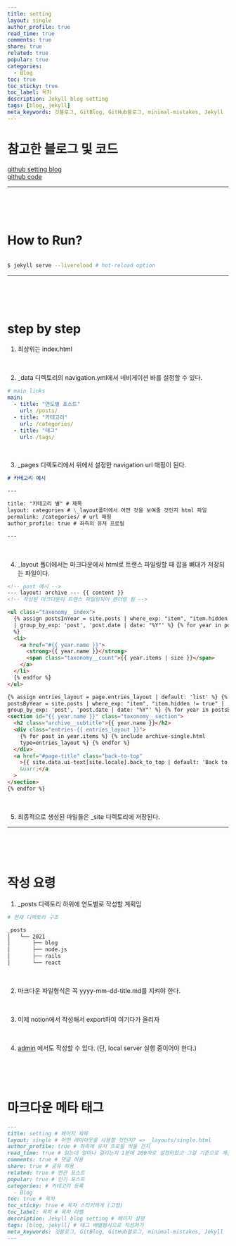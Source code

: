 ```yaml
---
title: setting
layout: single
author_profile: true
read_time: true
comments: true
share: true
related: true
popular: true
categories:
  - Blog
toc: true
toc_sticky: true
toc_label: 목차
description: Jekyll blog setting
tags: [blog, jekyll]
meta_keywords: 깃블로그, GitBlog, GitHub블로그, minimal-mistakes, Jekyll
---
```


# 참고한 블로그 및 코드

[github setting blog](https://honbabzone.com/jekyll/start-gitHubBlog/)  
[github code](https://github.com/Itsbeenalongday/7271kim.github.com)

---

<br/>
<br/>
<br/>

# How to Run?

```bash

$ jekyll serve --livereload # hot-reload option

```

---

<br/>
<br/>
<br/>

# step by step

1. 최상위는 index.html

<br/>

2. \_data 디렉토리의 navigation.yml에서 네비게이션 바를 설정할 수 있다.

```yml
# main links
main:
  - title: "연도별 포스트"
    url: /posts/
  - title: "카테고리"
    url: /categories/
  - title: "태그"
    url: /tags/
```

<br/>

3. \_pages 디렉토리에서 위에서 설정한 navigation url 매핑이 된다.

```markdown
# 카테고리 예시

---

title: "카테고리 별" # 제목
layout: categories # \_layout폴더에서 어떤 것을 보여줄 것인지 html 파일
permalink: /categories/ # url 매핑
author_profile: true # 좌측의 유저 프로필

---
```

<br/>

4. \_layout 폴더에서는 마크다운에서 html로 트랜스 파일링할 때 잡을 뼈대가 저장되는 파일이다.

```html
<!-- post 예시 -->
--- layout: archive --- {{ content }}
<!-- 작성된 마크다운이 트랜스 파일링되어 렌더링 됨 -->

<ul class="taxonomy__index">
  {% assign postsInYear = site.posts | where_exp: "item", "item.hidden != true"
  | group_by_exp: 'post', 'post.date | date: "%Y"' %} {% for year in postsInYear
  %}
  <li>
    <a href="#{{ year.name }}">
      <strong>{{ year.name }}</strong>
      <span class="taxonomy__count">{{ year.items | size }}</span>
    </a>
  </li>
  {% endfor %}
</ul>

{% assign entries_layout = page.entries_layout | default: 'list' %} {% assign
postsByYear = site.posts | where_exp: "item", "item.hidden != true" |
group_by_exp: 'post', 'post.date | date: "%Y"' %} {% for year in postsByYear %}
<section id="{{ year.name }}" class="taxonomy__section">
  <h2 class="archive__subtitle">{{ year.name }}</h2>
  <div class="entries-{{ entries_layout }}">
    {% for post in year.items %} {% include archive-single.html
    type=entries_layout %} {% endfor %}
  </div>
  <a href="#page-title" class="back-to-top"
    >{{ site.data.ui-text[site.locale].back_to_top | default: 'Back to Top' }}
    &uarr;</a
  >
</section>
{% endfor %}
```

<br/>

5. 최종적으로 생성된 파일들은 \_site 디렉토리에 저장된다.

---

<br/>
<br/>
<br/>

# 작성 요령

1. \_posts 디렉토리 하위에 연도별로 작성할 계획임

```bash
# 현재 디렉토리 구조

_posts
│   └── 2021
│       ├── blog
│       ├── node.js
│       ├── rails
│       └── react
```

<br/>

2. 마크다운 파일형식은 꼭 yyyy-mm-dd-title.md를 지켜야 한다.

<br/>

3. 이제 notion에서 작성해서 export하여 여기다가 올리자

<br/>

4. [admin](localhost:4000/admin) 에서도 작성할 수 있다. (단, local server 실행 중이어야 한다.)

<br />
<br />
<br />

# 마크다운 메타 태그

```markdown
---
title: setting # 페이지 제목
layout: single # 어떤 레이아웃을 사용할 것인지? => _layouts/single.html
author_profile: true # 좌측에 유저 프로필 띄울 건지
read_time: true # 읽는데 얼마나 걸리는지 1분에 200자로 설정되있고 그걸 기준으로 계산됨
comments: true # 댓글 허용
share: true # 공유 허용
related: true # 연관 포스트
popular: true # 인기 포스트
categories: # 카테고리 등록
  - Blog
toc: true # 목차
toc_sticky: true # 목차 스티키하게 (고정)
toc_label: 목차 # 목차 라벨
description: Jekyll blog setting # 페이지 설명
tags: [blog, jekyll] # 태그 배열형식으로 작성하기
meta_keywords: 깃블로그, GitBlog, GitHub블로그, minimal-mistakes, Jekyll
---
```
